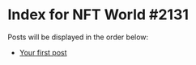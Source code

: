 # Index for NFT World #2131
Posts will be displayed in the order below:

- [Your first post](./001-first.md)


